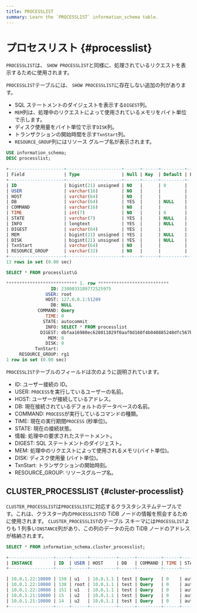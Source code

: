 ```yaml
---
title: PROCESSLIST
summary: Learn the `PROCESSLIST` information_schema table.
---
```


# プロセスリスト {#processlist}

`PROCESSLIST`は、 `SHOW PROCESSLIST`と同様に、処理されているリクエストを表示するために使用されます。

`PROCESSLIST`テーブルには、 `SHOW PROCESSLIST`に存在しない追加の列があります。

-   SQL ステートメントのダイジェストを表示する`DIGEST`列。
-   `MEM`列は、処理中のリクエストによって使用されているメモリをバイト単位で示します。
-   ディスク使用量をバイト単位で示す`DISK`列。
-   トランザクションの開始時間を示す`TxnStart`列。
-   `RESOURCE_GROUP`列にはリソース グループ名が表示されます。


```sql
USE information_schema;
DESC processlist;
```

```sql
+---------------------+---------------------+------+------+---------+-------+
| Field               | Type                | Null | Key  | Default | Extra |
+---------------------+---------------------+------+------+---------+-------+
| ID                  | bigint(21) unsigned | NO   |      | 0       |       |
| USER                | varchar(16)         | NO   |      |         |       |
| HOST                | varchar(64)         | NO   |      |         |       |
| DB                  | varchar(64)         | YES  |      | NULL    |       |
| COMMAND             | varchar(16)         | NO   |      |         |       |
| TIME                | int(7)              | NO   |      | 0       |       |
| STATE               | varchar(7)          | YES  |      | NULL    |       |
| INFO                | longtext            | YES  |      | NULL    |       |
| DIGEST              | varchar(64)         | YES  |      |         |       |
| MEM                 | bigint(21) unsigned | YES  |      | NULL    |       |
| DISK                | bigint(21) unsigned | YES  |      | NULL    |       |
| TxnStart            | varchar(64)         | NO   |      |         |       |
| RESOURCE_GROUP      | varchar(32)         | NO   |      |         |       |
+---------------------+---------------------+------+------+---------+-------+
13 rows in set (0.00 sec)
```


```sql
SELECT * FROM processlist\G
```

```sql
*************************** 1. row ***************************
                 ID: 2300033189772525975
               USER: root
               HOST: 127.0.0.1:51289
                 DB: NULL
            COMMAND: Query
               TIME: 0
              STATE: autocommit
               INFO: SELECT * FROM processlist
             DIGEST: dbfaa16980ec628011029f0aaf0d160f4b040885240dfc567bf760d96d374f7e
                MEM: 0
               DISK: 0
           TxnStart:
     RESOURCE_GROUP: rg1
1 row in set (0.00 sec)
```

`PROCESSLIST`テーブルのフィールドは次のように説明されています。

-   ID: ユーザー接続の ID。
-   USER: `PROCESS`を実行しているユーザーの名前。
-   HOST: ユーザーが接続しているアドレス。
-   DB: 現在接続されているデフォルトのデータベースの名前。
-   COMMAND: `PROCESS`が実行しているコマンドの種類。
-   TIME: 現在の実行期間`PROCESS` (秒単位)。
-   STATE: 現在の接続状態。
-   情報: 処理中の要求されたステートメント。
-   DIGEST: SQL ステートメントのダイジェスト。
-   MEM: 処理中のリクエストによって使用されるメモリ(バイト単位)。
-   DISK: ディスク使用量 (バイト単位)。
-   TxnStart: トランザクションの開始時刻。
-   RESOURCE_GROUP: リソースグループ名。

## CLUSTER_PROCESSLIST {#cluster-processlist}

`CLUSTER_PROCESSLIST`は`PROCESSLIST`に対応するクラスタシステムテーブルです。これは、クラスター内の`PROCESSLIST`の TiDB ノードの情報を照会するために使用されます。 `CLUSTER_PROCESSLIST`のテーブル スキーマには`PROCESSLIST`よりも 1 列多い`INSTANCE`列があり、この列のデータの元の TiDB ノードのアドレスが格納されます。


```sql
SELECT * FROM information_schema.cluster_processlist;
```

```sql
+-----------------+-----+------+----------+------+---------+------+------------+------------------------------------------------------+-----+----------------------------------------+----------------+
| INSTANCE        | ID  | USER | HOST     | DB   | COMMAND | TIME | STATE      | INFO                                                 | MEM | TxnStart                               | RESOURCE_GROUP | 
+-----------------+-----+------+----------+------+---------+------+------------+------------------------------------------------------+-----+----------------------------------------+----------------+

| 10.0.1.22:10080 | 150 | u1   | 10.0.1.1 | test | Query   | 0    | autocommit | select count(*) from usertable                       | 372 | 05-28 03:54:21.230(416976223923077223) | default        |
| 10.0.1.22:10080 | 138 | root | 10.0.1.1 | test | Query   | 0    | autocommit | SELECT * FROM information_schema.cluster_processlist | 0   | 05-28 03:54:21.230(416976223923077220) | rg1            |
| 10.0.1.22:10080 | 151 | u1   | 10.0.1.1 | test | Query   | 0    | autocommit | select count(*) from usertable                       | 372 | 05-28 03:54:21.230(416976223923077224) | rg2            |
| 10.0.1.21:10080 | 15  | u2   | 10.0.1.1 | test | Query   | 0    | autocommit | select max(field0) from usertable                    | 496 | 05-28 03:54:21.230(416976223923077222) | default        |
| 10.0.1.21:10080 | 14  | u2   | 10.0.1.1 | test | Query   | 0    | autocommit | select max(field0) from usertable                    | 496 | 05-28 03:54:21.230(416976223923077225) | default        |
+-----------------+-----+------+----------+------+---------+------+------------+------------------------------------------------------+-----+----------------------------------------+----------------+
```
